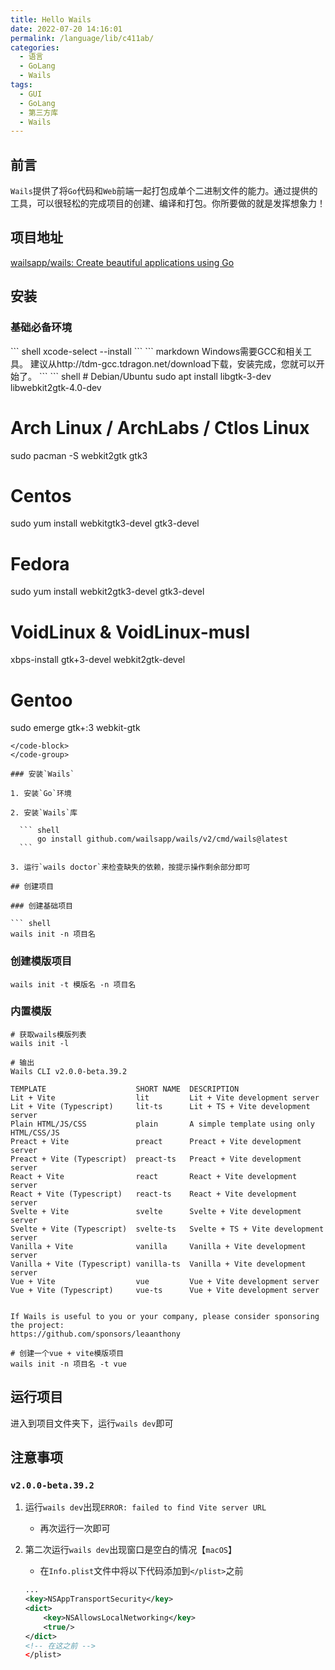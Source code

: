 ```yaml
---
title: Hello Wails
date: 2022-07-20 14:16:01
permalink: /language/lib/c411ab/
categories:
  - 语言
  - GoLang
  - Wails
tags:
  - GUI
  - GoLang
  - 第三方库
  - Wails
---
```


## 前言

`Wails`提供了将`Go`代码和`Web`前端一起打包成单个二进制文件的能力。通过提供的工具，可以很轻松的完成项目的创建、编译和打包。你所要做的就是发挥想象力！

<!-- more -->

## 项目地址

[wailsapp/wails: Create beautiful applications using Go](https://github.com/wailsapp/wails)

## 安装

### 基础必备环境

<code-group>
  <code-block title="macOS" active>
  ``` shell
  xcode-select --install
  ```
  </code-block>

  <code-block title="Windows">
  ``` markdown
  Windows需要GCC和相关工具。 建议从http://tdm-gcc.tdragon.net/download下载，安装完成，您就可以开始了。
  ```
  </code-block>

  <code-block title="Linux">
  ``` shell
  # Debian/Ubuntu
  sudo apt install libgtk-3-dev libwebkit2gtk-4.0-dev

# Arch Linux / ArchLabs / Ctlos Linux

sudo pacman -S webkit2gtk gtk3

# Centos

sudo yum install webkitgtk3-devel gtk3-devel

# Fedora

sudo yum install webkit2gtk3-devel gtk3-devel

# VoidLinux & VoidLinux-musl

xbps-install gtk+3-devel webkit2gtk-devel

# Gentoo

sudo emerge gtk+:3 webkit-gtk

````
</code-block>
</code-group>

### 安装`Wails`

1. 安装`Go`环境

2. 安装`Wails`库

  ``` shell
      go install github.com/wailsapp/wails/v2/cmd/wails@latest
  ```

3. 运行`wails doctor`来检查缺失的依赖，按提示操作剩余部分即可

## 创建项目

### 创建基础项目

``` shell
wails init -n 项目名
````

### 创建模版项目

```shell
wails init -t 模版名 -n 项目名
```

### 内置模版

```shell
# 获取wails模版列表
wails init -l

# 输出
Wails CLI v2.0.0-beta.39.2

TEMPLATE                   	SHORT NAME	DESCRIPTION
Lit + Vite                 	lit       	Lit + Vite development server
Lit + Vite (Typescript)    	lit-ts    	Lit + TS + Vite development server
Plain HTML/JS/CSS          	plain     	A simple template using only HTML/CSS/JS
Preact + Vite              	preact    	Preact + Vite development server
Preact + Vite (Typescript) 	preact-ts 	Preact + Vite development server
React + Vite               	react     	React + Vite development server
React + Vite (Typescript)  	react-ts  	React + Vite development server
Svelte + Vite              	svelte    	Svelte + Vite development server
Svelte + Vite (Typescript) 	svelte-ts 	Svelte + TS + Vite development server
Vanilla + Vite             	vanilla   	Vanilla + Vite development server
Vanilla + Vite (Typescript)	vanilla-ts	Vanilla + Vite development server
Vue + Vite                 	vue       	Vue + Vite development server
Vue + Vite (Typescript)    	vue-ts    	Vue + Vite development server


If Wails is useful to you or your company, please consider sponsoring the project:
https://github.com/sponsors/leaanthony
```

```shell
# 创建一个vue + vite模版项目
wails init -n 项目名 -t vue
```

## 运行项目

进入到项目文件夹下，运行`wails dev`即可

## 注意事项

### `v2.0.0-beta.39.2`

1. 运行`wails dev`出现`ERROR: failed to find Vite server URL`

   - 再次运行一次即可

2. 第二次运行`wails dev`出现窗口是空白的情况【`macOS`】

   - 在`Info.plist`文件中将以下代码添加到`</plist>`之前

   ```xml
   ...
   <key>NSAppTransportSecurity</key>
   <dict>
       <key>NSAllowsLocalNetworking</key>
       <true/>
   </dict>
   <!-- 在这之前 -->
   </plist>
   ```
